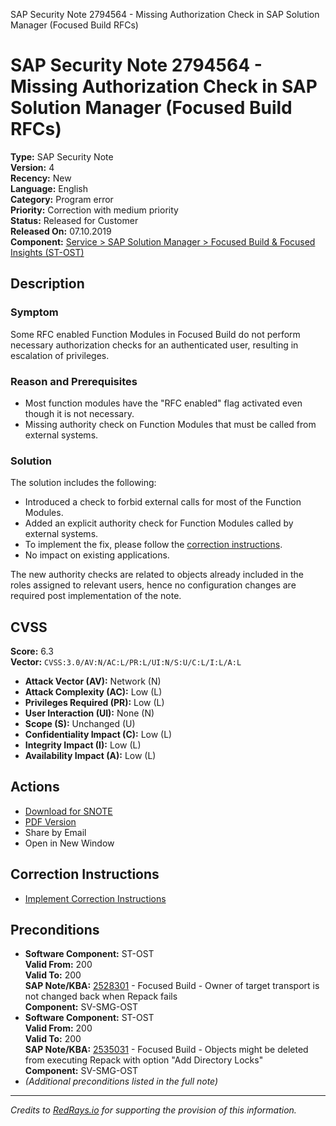 SAP Security Note 2794564 - Missing Authorization Check in SAP Solution Manager (Focused Build RFCs)

# SAP Security Note 2794564 - Missing Authorization Check in SAP Solution Manager (Focused Build RFCs)

**Type:** SAP Security Note  
**Version:** 4  
**Recency:** New  
**Language:** English  
**Category:** Program error  
**Priority:** Correction with medium priority  
**Status:** Released for Customer  
**Released On:** 07.10.2019  
**Component:** [Service > SAP Solution Manager > Focused Build & Focused Insights (ST-OST)](https://me.sap.com/mynotes?tab=Search&sortBy=Relevance&filters=themk%25253Aeq~'SV-SMG-OST*'%25252BreleaseStatus%25253Aeq~'CustomerRelease'%25252BsecurityPatchDay%25253Aeq~'NotRestricted'%25252BfuzzyThreshold%25253Aeq~'0.9'&flag=mynotes)

## Description

### Symptom
Some RFC enabled Function Modules in Focused Build do not perform necessary authorization checks for an authenticated user, resulting in escalation of privileges.

### Reason and Prerequisites
- Most function modules have the "RFC enabled" flag activated even though it is not necessary.
- Missing authority check on Function Modules that must be called from external systems.

### Solution
The solution includes the following:
- Introduced a check to forbid external calls for most of the Function Modules.
- Added an explicit authority check for Function Modules called by external systems.
- To implement the fix, please follow the [correction instructions](https://me.sap.com/corrins/0002794564/18246).
- No impact on existing applications.

The new authority checks are related to objects already included in the roles assigned to relevant users, hence no configuration changes are required post implementation of the note.

## CVSS

**Score:** 6.3  
**Vector:** `CVSS:3.0/AV:N/AC:L/PR:L/UI:N/S:U/C:L/I:L/A:L`

- **Attack Vector (AV):** Network (N)
- **Attack Complexity (AC):** Low (L)
- **Privileges Required (PR):** Low (L)
- **User Interaction (UI):** None (N)
- **Scope (S):** Unchanged (U)
- **Confidentiality Impact (C):** Low (L)
- **Integrity Impact (I):** Low (L)
- **Availability Impact (A):** Low (L)

## Actions

- [Download for SNOTE](https://notesdownloads.sap.com/note/0040000001803372019)
- [PDF Version](https://userapps.support.sap.com/sap/support/sfm/notes/print/0002794564?language=en-US&token=6E48CBE0BA05F033B59D2B56B85ECDB1)
- Share by Email
- Open in New Window

## Correction Instructions

- [Implement Correction Instructions](https://me.sap.com/corrins/0002794564/18246)

## Preconditions

- **Software Component:** ST-OST  
  **Valid From:** 200  
  **Valid To:** 200  
  **SAP Note/KBA:** [2528301](https://me.sap.com/notes/2528301) - Focused Build - Owner of target transport is not changed back when Repack fails  
  **Component:** SV-SMG-OST
- **Software Component:** ST-OST  
  **Valid From:** 200  
  **Valid To:** 200  
  **SAP Note/KBA:** [2535031](https://me.sap.com/notes/2535031) - Focused Build - Objects might be deleted from executing Repack with option "Add Directory Locks"  
  **Component:** SV-SMG-OST
- *(Additional preconditions listed in the full note)*

---

*Credits to [RedRays.io](https://redrays.io) for supporting the provision of this information.*